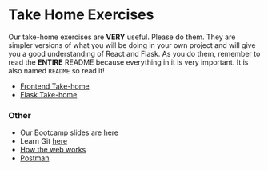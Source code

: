 # Take Home Exercises

Our take-home exercises are **VERY** useful. Please do them. They are simpler versions of what you will be doing in your own project and will give you a good understanding of React and Flask. As you do them, remember to read the **ENTIRE** README because everything in it is very important. It is also named `README` so read it!

* [Frontend Take-home](https://github.com/hack4impact-uiuc/frontend-exercise)
* [Flask Take-home](https://github.com/hack4impact-uiuc/FlaskTutorial)

### Other

* Our Bootcamp slides are [here](https://docs.google.com/presentation/d/1jP410NUpbNUMNzjbjWFvptKjGUNgJd1I7Ci2chNZWsE/edit?usp=sharing)
* Learn Git [here](https://try.github.io/)
* [How the web works](https://medium.freecodecamp.org/how-the-web-works-a-primer-for-newcomers-to-web-development-or-anyone-really-b4584e63585c)
* [Postman](https://www.getpostman.com/)

